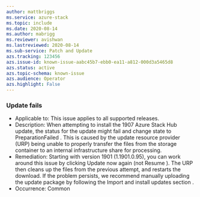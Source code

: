 ```yaml
---
author: mattbriggs
ms.service: azure-stack
ms.topic: include
ms.date: 2020-08-14
ms.author: mabrigg
ms.reviewer: avishwan
ms.lastreviewed: 2020-08-14
ms.sub-service: Patch and Update
azs.tracking: 123456
azs.issue-id: known-issue-aabc45b7-ebb0-ea11-a812-000d3a5465d8
azs.status: active
azs.topic-schema: known-issue
azs.audience: Operator
azs.highlight: False
---
```

### Update fails

- Applicable to: This issue applies to all supported releases.
- Description: When attempting to install the 1907 Azure Stack Hub update, the status for the update might fail and change state to PreparationFailed . This is caused by the update resource provider (URP) being unable to properly transfer the files from the storage container to an internal infrastructure share for processing.
- Remediation: Starting with version 1901 (1.1901.0.95), you can work around this issue by clicking Update now again (not Resume ). The URP then cleans up the files from the previous attempt, and restarts the download. If the problem persists, we recommend manually uploading the update package by following the Import and install updates section .
- Occurrence: Common